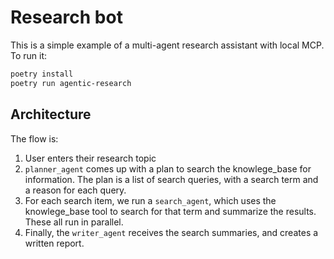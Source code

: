 # Research bot

This is a simple example of a multi-agent research assistant with local MCP. To run it:

```bash
poetry install
poetry run agentic-research
```

## Architecture

The flow is:

1. User enters their research topic
2. `planner_agent` comes up with a plan to search the knowlege_base for information. The plan is a list of search queries, with a search term and a reason for each query.
3. For each search item, we run a `search_agent`, which uses the knowlege_base tool to search for that term and summarize the results. These all run in parallel.
4. Finally, the `writer_agent` receives the search summaries, and creates a written report.
